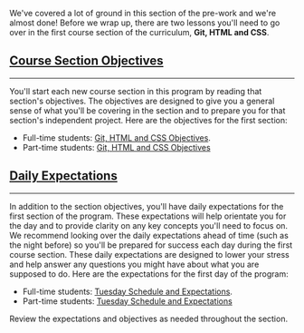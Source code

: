 We've covered a lot of ground in this section of the pre-work and we're almost done! Before we wrap up, there are two lessons you'll need to go over in the first course section of the curriculum, **Git, HTML and CSS**.

## [Course Section Objectives](#course-section-objectives)

---

You'll start each new course section in this program by reading that section's objectives. The objectives are designed to give you a general sense of what you'll be covering in the section and to prepare you for that section's independent project. Here are the objectives for the first section:

* Full-time students: [Git, HTML and CSS Objectives](https://new.learnhowtoprogram.com/introduction-to-programming/git-html-and-css/git-html-&-css-objectives).
* Part-time students: [Git, HTML and CSS Objectives](https://new.learnhowtoprogram.com/introduction-to-programming-part-time/git-html-and-css/git-html-&-css-objectives)

## [Daily Expectations](#daily-expectations)

---

In addition to the section objectives, you'll have daily expectations for the first section of the program. These expectations will help orientate you for the day and to provide clarity on any key concepts you'll need to focus on. We recommend looking over the daily expectations ahead of time (such as the night before) so you'll be prepared for success each day during the first course section. These daily expectations are designed to lower your stress and help answer any questions you might have about what you are supposed to do. Here are the expectations for the first day of the program: 

* Full-time students: [Tuesday Schedule and Expectations](https://new.learnhowtoprogram.com/introduction-to-programming/git-html-and-css/tuesday-schedule-and-expectations).
* Part-time students: [Tuesday Schedule and Expectations](https://new.learnhowtoprogram.com/introduction-to-programming-part-time/git-html-and-css/tuesday-schedule-and-expectations)

Review the expectations and objectives as needed throughout the section. 